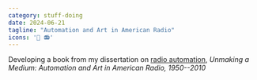 ```yaml
---
category: stuff-doing
date: 2024-06-21
tagline: "Automation and Art in American Radio"
icons: '🤖 📻'
---
```


Developing a book from my dissertation on [radio automation](/radio_automation), _Unmaking a Medium: Automation and Art in American Radio, 1950--2010_
